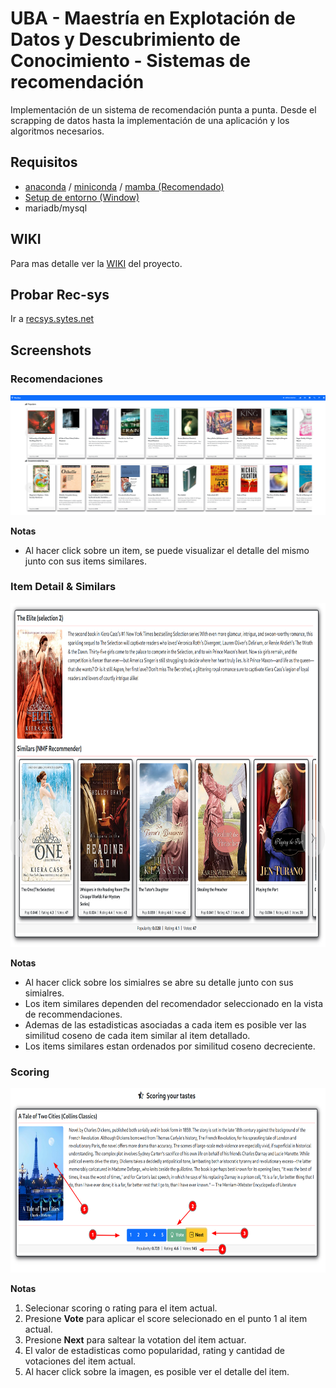 # UBA - Maestría en Explotación de Datos y Descubrimiento de Conocimiento - Sistemas de recomendación


Implementación de un sistema de recomendación punta a punta. Desde el scrapping de datos hasta la implementación de una aplicación y los algoritmos necesarios.

## Requisitos

* [anaconda](https://www.anaconda.com/products/individual) / [miniconda](https://docs.conda.io/en/latest/miniconda.html) / [mamba (Recomendado)](https://github.com/mamba-org/mamba)
* [Setup de entorno (Window)](https://www.youtube.com/watch?v=O8YXuHNdIIk)
* mariadb/mysql

## WIKI

Para mas detalle ver la [WIKI](https://github.com/magistery-tps/rec-sys/wiki) del proyecto.


## Probar Rec-sys

Ir a  [recsys.sytes.net](http://recsys.sytes.net)

## Screenshots

### Recomendaciones
![See Recommendations](https://github.com/magistery-tps/rec-sys/blob/main/images/screenshot.png)

**Notas**
* Al hacer click sobre un item, se puede visualizar el detalle del mismo junto con sus items similares.

### Item Detail & Similars

<p align="center">
  <img src="https://github.com/magistery-tps/rec-sys/blob/main/images/screenshot_3.png"  height="550" />
</p>

**Notas**
* Al hacer click sobre los simialres se abre su detalle junto con sus simialres.
* Los item similares dependen del recomendador seleccionado en la vista de recommendaciones.
* Ademas de las estadisticas asociadas a cada item es posible ver las similitud coseno de cada item similar al item detallado.
* Los items similares estan ordenados por similitud coseno decreciente.

### Scoring

<p align="center">
  <img src="https://github.com/magistery-tps/rec-sys/blob/main/images/screenshot_2.png"  height="295" />
</p>

**Notas**
1. Selecionar scoring o rating para el item actual.
2. Presione **Vote** para aplicar el score selecionado en el punto 1 al item actual.
3. Presione **Next** para saltear la votation del item actuar.
4. El valor de estadisticas como popularidad, rating y cantidad de votaciones del item actual.
5. Al hacer click sobre la imagen, es posible ver el detalle del item.

